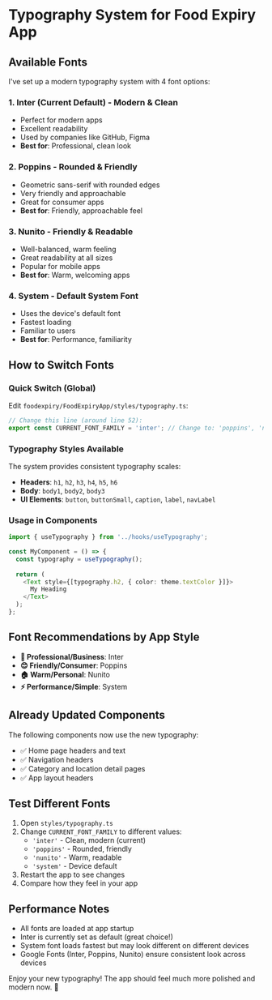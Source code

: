 # Typography System for Food Expiry App

## Available Fonts

I've set up a modern typography system with 4 font options:

### 1. **Inter** (Current Default) - Modern & Clean
- Perfect for modern apps
- Excellent readability
- Used by companies like GitHub, Figma
- **Best for**: Professional, clean look

### 2. **Poppins** - Rounded & Friendly  
- Geometric sans-serif with rounded edges
- Very friendly and approachable
- Great for consumer apps
- **Best for**: Friendly, approachable feel

### 3. **Nunito** - Friendly & Readable
- Well-balanced, warm feeling
- Great readability at all sizes
- Popular for mobile apps
- **Best for**: Warm, welcoming apps

### 4. **System** - Default System Font
- Uses the device's default font
- Fastest loading
- Familiar to users
- **Best for**: Performance, familiarity

## How to Switch Fonts

### Quick Switch (Global)
Edit `foodexpiry/FoodExpiryApp/styles/typography.ts`:

```typescript
// Change this line (around line 52):
export const CURRENT_FONT_FAMILY = 'inter'; // Change to: 'poppins', 'nunito', or 'system'
```

### Typography Styles Available

The system provides consistent typography scales:

- **Headers**: `h1`, `h2`, `h3`, `h4`, `h5`, `h6`
- **Body**: `body1`, `body2`, `body3`  
- **UI Elements**: `button`, `buttonSmall`, `caption`, `label`, `navLabel`

### Usage in Components

```typescript
import { useTypography } from '../hooks/useTypography';

const MyComponent = () => {
  const typography = useTypography();
  
  return (
    <Text style={[typography.h2, { color: theme.textColor }]}>
      My Heading
    </Text>
  );
};
```

## Font Recommendations by App Style

- **🏢 Professional/Business**: Inter
- **😊 Friendly/Consumer**: Poppins  
- **🏠 Warm/Personal**: Nunito
- **⚡ Performance/Simple**: System

## Already Updated Components

The following components now use the new typography:
- ✅ Home page headers and text
- ✅ Navigation headers
- ✅ Category and location detail pages
- ✅ App layout headers

## Test Different Fonts

1. Open `styles/typography.ts`
2. Change `CURRENT_FONT_FAMILY` to different values:
   - `'inter'` - Clean, modern (current)
   - `'poppins'` - Rounded, friendly
   - `'nunito'` - Warm, readable
   - `'system'` - Device default
3. Restart the app to see changes
4. Compare how they feel in your app

## Performance Notes

- All fonts are loaded at app startup
- Inter is currently set as default (great choice!)
- System font loads fastest but may look different on different devices
- Google Fonts (Inter, Poppins, Nunito) ensure consistent look across devices

Enjoy your new typography! The app should feel much more polished and modern now. 🎨 